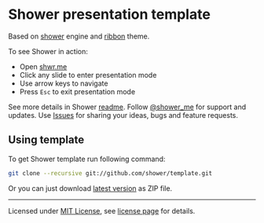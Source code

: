 # Shower presentation template

Based on [shower](https://github.com/shower/shower) engine and [ribbon](https://github.com/shower/ribbon) theme.

To see Shower in action:

- Open [shwr.me](http://shwr.me/)
- Click any slide to enter presentation mode
- Use arrow keys to navigate
- Press `Esc` to exit presentation mode

See more details in Shower [readme](https://github.com/shower/shower#readme). Follow [@shower_me](http://twitter.com/shower_me/) for support and updates. Use [Issues](https://github.com/shower/shower/issues) for sharing your ideas, bugs and feature requests.

## Using template

To get Shower template run following command:

``` bash
git clone --recursive git://github.com/shower/template.git
```

Or you can just download [latest version](http://shwr.me/template.zip) as ZIP file.

---
Licensed under [MIT License](http://en.wikipedia.org/wiki/MIT_License), see [license page](https://github.com/shower/shower/wiki/MIT-License) for details.
